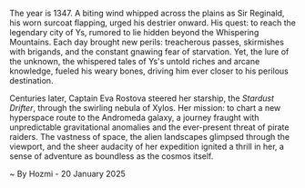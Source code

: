 
The year is 1347.  A biting wind whipped across the plains as Sir Reginald, his worn surcoat flapping, urged his destrier onward.  His quest: to reach the legendary city of Ys, rumored to lie hidden beyond the Whispering Mountains.  Each day brought new perils: treacherous passes, skirmishes with brigands, and the constant gnawing fear of starvation.  Yet, the lure of the unknown, the whispered tales of Ys's untold riches and arcane knowledge, fueled his weary bones, driving him ever closer to his perilous destination.

Centuries later, Captain Eva Rostova steered her starship, the *Stardust Drifter*, through the swirling nebula of Xylos. Her mission: to chart a new hyperspace route to the Andromeda galaxy, a journey fraught with unpredictable gravitational anomalies and the ever-present threat of pirate raiders.  The vastness of space, the alien landscapes glimpsed through the viewport, and the sheer audacity of her expedition ignited a thrill in her, a sense of adventure as boundless as the cosmos itself.

~ By Hozmi - 20 January 2025

